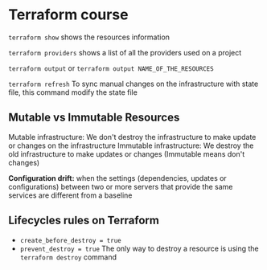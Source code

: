 # Terraform course

`terraform show`  shows the resources information

`terraform providers`  shows a list of all the providers used on a project

`terraform output`  or `terraform output NAME_OF_THE_RESOURCES`

`terraform refresh`  To sync manual changes on the infrastructure with state file, this command modify the state file

## Mutable vs Immutable Resources

Mutable infrastructure: We don't destroy the infrastructure to make update or changes on the infrastructure
Immutable infrastructure: We destroy the old infrastructure to make updates or changes (Immutable means don't changes)

__Configuration drift:__ when the settings (dependencies, updates or configurations) between two or more servers that provide the same services are different from a baseline

## Lifecycles rules on Terraform 

* `create_before_destroy = true`
* `prevent_destroy = true`  The only way to destroy a resource is using the ```terraform destroy``` command

